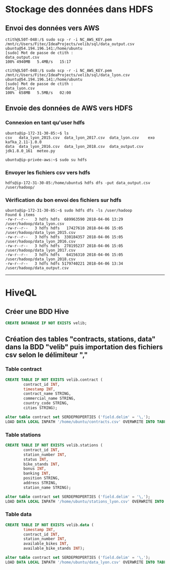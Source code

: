 # Stockage des données dans HDFS

## Envoi des données vers AWS
```shell
ctith@L50T-048:/$ sudo scp -r -i NC_AWS_KEY.pem /mnt/c/Users/Fitec/IdeaProjects/velib/sql/data_output.csv ubuntu@54.194.196.141:/home/ubuntu
[sudo] Mot de passe de ctith :
data_output.csv                                                                                             100% 4940MB   5.4MB/s   15:17

ctith@L50T-048:/$ sudo scp -r -i NC_AWS_KEY.pem /mnt/c/Users/Fitec/IdeaProjects/velib/sql/data_lyon.csv ubuntu@54.194.196.141:/home/ubuntu
[sudo] Mot de passe de ctith :
data_lyon.csv                                                                                               100%  658MB   5.5MB/s   02:00
```

## Envoie des données de AWS vers HDFS

### Connexion en tant qu'user hdfs
```shell
ubuntu@ip-172-31-30-85:~$ ls
csv   data_lyon_2015.csv  data_lyon_2017.csv  data_lyon.csv    exo           kafka_2.11-1.0.0
data  data_lyon_2016.csv  data_lyon_2018.csv  data_output.csv  jdk1.8.0_161  meteo.py

ubuntu@ip-privée-aws:~$ sudo su hdfs
```

### Envoyer les fichiers csv vers hdfs
```shell
hdfs@ip-172-31-30-85:/home/ubuntu$ hdfs dfs -put data_output.csv /user/hadoop/
```

### Vérification du bon envoi des fichiers sur hdfs
```shell
ubuntu@ip-172-31-30-85:~$ sudo hdfs dfs -ls /user/hadoop
Found 6 items
-rw-r--r--   3 hdfs hdfs  689963590 2018-04-06 13:29 /user/hadoop/data_lyon.csv
-rw-r--r--   3 hdfs hdfs   17427610 2018-04-06 15:05 /user/hadoop/data_lyon_2015.csv
-rw-r--r--   3 hdfs hdfs  330184357 2018-04-06 15:05 /user/hadoop/data_lyon_2016.csv
-rw-r--r--   3 hdfs hdfs  278195237 2018-04-06 15:05 /user/hadoop/data_lyon_2017.csv
-rw-r--r--   3 hdfs hdfs   64156310 2018-04-06 15:05 /user/hadoop/data_lyon_2018.csv
-rw-r--r--   3 hdfs hdfs 5179740221 2018-04-06 13:34 /user/hadoop/data_output.csv
```

-----------------------------
# HiveQL

## Créer une BDD Hive
```SQL
CREATE DATABASE IF NOT EXISTS velib;
```

## Création des tables "contracts, stations, data" dans la BDD "velib" puis importation des fichiers csv selon le délimiteur ","

### Table contract
```SQL
CREATE TABLE IF NOT EXISTS velib.contract ( 
        contract_id INT,
        timestamp INT,
        contract_name STRING,
        commercial_name STRING,
        country_code STRING,
        cities STRING);
```

```SQL
alter table contract set SERDEPROPERTIES ('field.delim' = '\,');
LOAD DATA LOCAL INPATH '/home/ubuntu/contracts.csv' OVERWRITE INTO TABLE contract ;
```

### Table stations
```SQL
CREATE TABLE IF NOT EXISTS velib.stations ( 
        contract_id INT,
        station_number INT,
        status INT,
        bike_stands INT,
        bonus INT,
        banking INT,
        position STRING,
        address STRING,
        station_name STRING);
```

```SQL
alter table contract set SERDEPROPERTIES ('field.delim' = '\,');
LOAD DATA LOCAL INPATH '/home/ubuntu/stations_lyon.csv' OVERWRITE INTO TABLE stations ;
```

### Table data
```SQL
CREATE TABLE IF NOT EXISTS velib.data ( 
        timestamp INT,
        contract_id INT,
        station_number INT,
        available_bikes INT,
        available_bike_stands INT);
```
```SQL
alter table contract set SERDEPROPERTIES ('field.delim' = '\,');
LOAD DATA LOCAL INPATH '/home/ubuntu/data_lyon.csv' OVERWRITE INTO TABLE data ;
```




